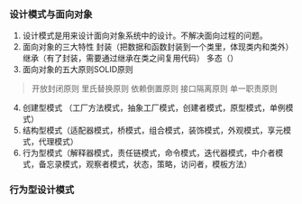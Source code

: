### 设计模式与面向对象
1. 设计模式是用来设计面向对象系统中的设计。不解决面向过程的问题。
2. 面向对象的三大特性 封装（把数据和函数封装到一个类里，体现类内和类外） 继承（有了封装，需要通过继承在类之间复用代码） 多态（）
3. 面向对象的五大原则SOLID原则
> 开放封闭原则
> 里氏替换原则
> 依赖倒置原则
> 接口隔离原则
> 单一职责原则
4. 创建型模式 （工厂方法模式，抽象工厂模式，创建者模式，原型模式，单例模式）
5. 结构型模式（适配器模式，桥模式，组合模式，装饰模式，外观模式，享元模式，代理模式）
6. 行为型模式（解释器模式，责任链模式，命令模式，迭代器模式，中介者模式，备忘录模式，观察者模式，状态，策略，访问者，模板方法）

### 行为型设计模式
> 